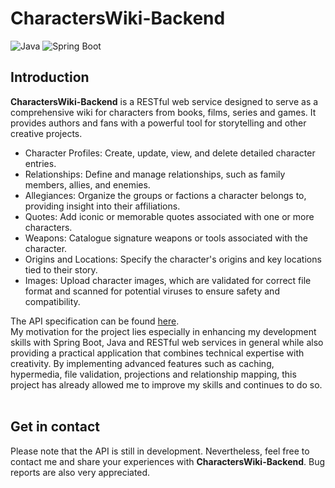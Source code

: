 # CharactersWiki-Backend
![Java](https://img.shields.io/badge/Java-ED8B00?logo=openjdk&logoColor=white)
![Spring Boot](https://img.shields.io/badge/Spring%20Boot-6DB33F?logo=springboot&logoColor=fff&style=flat)

## Introduction
**CharactersWiki-Backend** is a RESTful web service designed to serve as a comprehensive wiki for characters from books, films, series and games. It provides authors and fans with a powerful tool for storytelling and other creative projects.
- Character Profiles: Create, update, view, and delete detailed character entries.
- Relationships: Define and manage relationships, such as family members, allies, and enemies.
- Allegiances: Organize the groups or factions a character belongs to, providing insight into their affiliations.
- Quotes: Add iconic or memorable quotes associated with one or more characters.
- Weapons: Catalogue signature weapons or tools associated with the character.
- Origins and Locations: Specify the character's origins and key locations tied to their story.
- Images: Upload character images, which are validated for correct file format and scanned for potential viruses to ensure safety and compatibility.

The API specification can be found [here](https://isabellwaas.github.io/CharactersWiki-Backend/).
<br>
My motivation for the project lies especially in enhancing my development skills with Spring Boot, Java and RESTful web services in general while also providing a practical application that combines technical expertise with creativity. By implementing advanced features such as caching, hypermedia, file validation, projections and relationship mapping, this project has already allowed me to improve my skills and continues to do so.
<br><br>

## Get in contact
Please note that the API is still in development. Nevertheless, feel free to contact me and share your experiences with **CharactersWiki-Backend**. Bug reports are also very appreciated.
<br><br>
